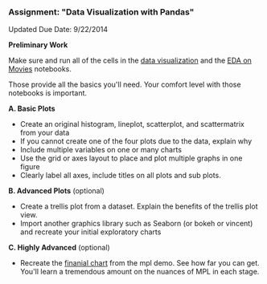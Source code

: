 ### Assignment: "Data Visualization with Pandas"

Updated Due Date: 9/22/2014

**Preliminary Work**

Make sure and run all of the cells in the [data visualization](http://nbviewer.ipython.org/github/TeachingDataScience/data-science-course/blob/forstudentviewing/05_Data_Visualization/Data_Visualization_Lecture_Notes.ipynb) and the [EDA on Movies](http://nbviewer.ipython.org/github/TeachingDataScience/data-science-course/blob/forstudentviewing/06_EDA/EDA%20on%20Movies.ipynb) notebooks.

Those provide all the basics you'll need.  Your comfort level with those notebooks is important.


**A. Basic Plots**

* Create an original histogram, lineplot, scatterplot, and scattermatrix from your data
* If you cannot create one of the four plots due to the data, explain why
* Include multiple variables on one or many charts
* Use the grid or axes layout to place and plot multiple graphs in one figure
* Clearly label all axes, include titles on all plots and sub plots.
  
**B. Advanced Plots** (optional)

* Create a trellis plot from a dataset.  Explain the benefits of the trellis plot view.
* Import another graphics library such as Seaborn (or bokeh or vincent) and recreate your initial exploratory charts

**C. Highly Advanced** (optional)
* Recreate the [finanial chart](http://matplotlib.org/users/screenshots.html#financial-charts) from the mpl demo.  See how far you can get.  You'll learn a tremendous amount on the nuances of MPL in each stage.

